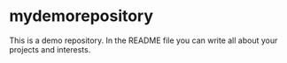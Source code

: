 # mydemorepository
This is a demo repository. In the README file you can write all about your projects and interests.
